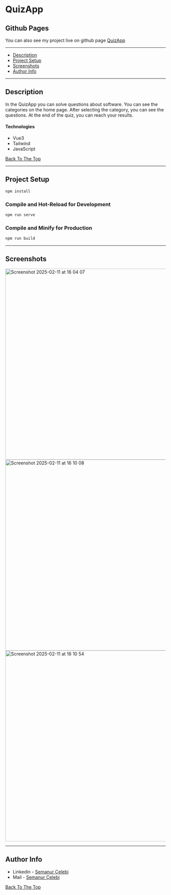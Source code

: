 # QuizApp


## Github Pages

You can also see my project live on github page [QuizApp](https://semanurcelebi.github.io/quizapp/)


---

- [Description](#description)
- [Project Setup](#project-setup)
- [Screenshots](#screenshots)
- [Author Info](#author-info)

---

## Description

In the QuizApp you can solve questions about software. You can see the categories on the home page. After selecting the category, you can see the questions. At the end of the quiz, you can reach your results.

#### Technologies

- Vue3 
- Tailwind
- JavaScript

[Back To The Top](#quizapp)

---

## Project Setup

```sh
npm install
```

### Compile and Hot-Reload for Development

```sh
npm run serve
```

### Compile and Minify for Production

```sh
npm run build
```

---

## Screenshots

<img width="600" alt="Screenshot 2025-02-11 at 16 04 07" src="https://github.com/user-attachments/assets/fe5c8f15-76cf-4b1d-a851-0e3c5bc4004c" />
<img width="600" alt="Screenshot 2025-02-11 at 16 10 08" src="https://github.com/user-attachments/assets/548ca96d-5a3c-4d81-88fc-7fbe0a84b5c8" />
<img width="600" alt="Screenshot 2025-02-11 at 16 10 54" src="https://github.com/user-attachments/assets/29249ab7-d622-4a4b-858c-1f6e9d733902" />


---

## Author Info

- Linkedin - [Semanur Çelebi](https://www.linkedin.com/in/semanurcelebi/)
- Mail     - [Semanur Çelebi](mailto:semanur.celebi@outlook.com)

[Back To The Top](#quizapp)
